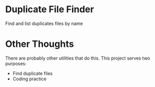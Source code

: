 # Duplicate File Finder

Find and list duplicates files by name

# Other Thoughts

There are probably other utilities that do this. This project serves two purposes:  
* Find duplicate files
* Coding practice